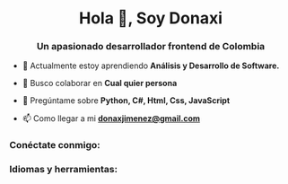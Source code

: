 <h1 align="center">Hola 👋, Soy Donaxi</h1>
<h3 align="center">Un apasionado desarrollador frontend de Colombia</h3>

- 🌱 Actualmente estoy aprendiendo **Análisis y Desarrollo de Software.**

- 👯 Busco colaborar en **Cual quier persona**

- 💬 Pregúntame sobre **Python, C#, Html, Css, JavaScript**

- 📫 Como llegar a mi **donaxjimenez@gmail.com**

<h3 align="left ">Conéctate conmigo:</h3>

<h3 align="left">Idiomas y herramientas:</h3>
